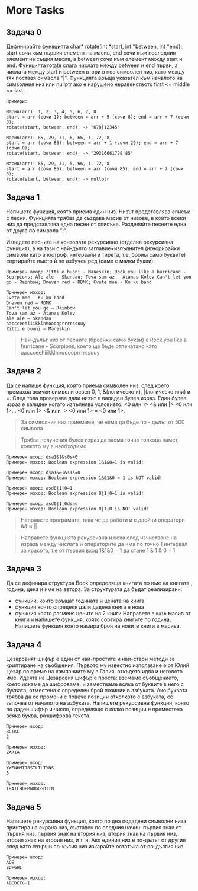 # More Tasks

## Задача 0
Дефинирайте функцията char* rotate(int *start, int *between, int *end);, start сочи към първия елемент на масив, end сочи към последния елемент на същия масив, а between сочи към елемент между start и end. Функцията rotate слага числата между between и end първи, а числата между start и between втори в нов символен низ, като между тях поставя символа “|”. Функцията връща указател към началото на символния низ или nullptr ако е нарушено неравенството first <= middle <= last.

```
Примери:

Масив(arr): 1, 2, 3, 4, 5, 6, 7, 8
start = arr (сочи 1); between = arr + 5 (сочи 6); end = arr + 7 (сочи 8);
rotate(start, between, end); -> "678|12345"

Масив(arr): 85, 29, 31, 6, 66, 1, 72, 8
start = arr (сочи 85); between = arr + 1 (сочи 29); end = arr + 7 (сочи 8);
rotate(start, between, end); -> "29316661728|85"

Масив(arr): 85, 29, 31, 6, 66, 1, 72, 8
start = arr (сочи 85); between = arr (сочи 85); end = arr + 7 (сочи 8);
rotate(start, between, end); -> nullptr
```

## Задача 1
Напишете функция, която приема един низ. Низът представлява списък с песни. Функцията трябва да създава масив от низове, в който всеки низ да представлява една песен от списъка. Разделяйте песните една от друга по символа ";".

Изведете песните на конзолата рекурсивно (отделна рекурсивна функция), а на тази с най-дълго заглавие+изпълнител (игнорирайки символи като апостроф, интервали и тирета, т.е. броим само буквите) сортирайте името ѝ по азбучен ред (само с малки букви).

```
Примерен вход: Zitti e buoni - Maneskin; Rock you like a hurricane - Scorpions; Ale ale - Skandau; Tova sam az - Atanas Kolev Can't let you go - Rainbow; Dneven red - RDMK; Cvete moe - Ku ku band

Примерен изход:
Cvete moe - Ku ku band
Dneven red – RDMK
Can't let you go – Rainbow
Tova sam az - Atanas Kolev
Ale ale – Skandau
aaccceehiiikklnnooooprrrrssuuy
Zitti e buoni – Maneskin
```
> Най-дълъг низ от песните (броейки само букви) е Rock you like a hurricane - Scorpions, което ще бъде отпечатано като aaccceehiiikklnnooooprrrrssuuy

## Задача 2

Да се напише функция, която приема символен низ, след което премахва всички 
символи освен 0, 1, &(логическо и), |(логическо или) и =.
След това проверява дали низът е валиден булев израз. 
Един булев израз е валиден когато изпълнява условието: <0 или 1>  <& или |> <0 или 1>... <0 или 1> <& или |> <0 или 1> = <0 или 1>.

> За символния низ приемаме, че няма да бъде по - дълъг от 500 символа

> Трябва получения булев израз да заема точно толкова памет, колкото му е необходимо

```
Примерен вход: dsa1&1&s0s=0
Примерен изход: Boolean expression 1&1&0=1 is valid!

Примерен вход: dsa1&&1&s1s=0
Примерен изход: Boolean expression 1&&1&0 = 1 is NOT valid!

Примерен вход: asd0|1|0=1
Примерен изход: Boolean expression 0|1|0=1 is valid!

Примерен вход: asd0|1|0dsad
Примерен изход: Boolean expression 0|1|0 is NOT valid!
```

> Направете програмата, така че да работи и с двойни оператори && и ||

> Направете функцията рекурсивна и нека след изчистване на израза между числата и операторите да има по точно 1 интервал за красота, т.е от първия вход 1&1&0 = 1 да стане 1 & 1 & 0 = 1

## Задача 3

Да се дефинира структура Book определяща книгата по име на книгата , година, цена и име на автора. За структурата да бъдат реализирани:
- функции, които връщат годината и цената на книга
- функция която определя дали дадена книга е нова
- функция която разменя цените на 2 книги
Направете в `main` масив от книги и напишете функция, която сортира книгите по година. Напишете функция която намира броя на новите книги в масива.

## Задача 4

Цезаровият шифър е един от най-простите и най-стари методи за криптиране на съобщения. Първото му известно използване е от Юлий Цезар по време на кампаниите му в Галия, откъдето идва и неговото име. Идеята на Цезаровия шифър е проста: вземаме съобщението, което искаме да шифроваме, и заместваме всяка от буквите в него с буквата, отместена с определен брой позиции в азбуката. Ако буквата трябва да се промени с повече позиции отколкото е азбуката, се започва от началото на азбуката. Напишете рекурсивна функция, която по даден шифър и число, определящо с колко позиции е преместена всяка буква, разшифрова текста.

```
Примерен вход: 
BCTKC
2

Примерен изход:
ZARIA

Примерен вход: 
YWFNHMTJRSTLTLTYNS
5

Примерен изход:
TRAICHOEMNOGOGOTIN
```

## Задача 5
Напишете рекурсивна функция, която по два подадени символни низа принтира на екрана низ, съставен по следния начин: първия знак от първия низ, първия знак на втория низ, втория знак на първия низ, втория знак на втория низ, и т. н. Ако единия низ е по-дълъг от другия след като свърши по-късия низ изкарайте остатъка от по-дългия низ

```
Примерен вход: 
ACE
BDFGHI

Примерен изход:
ABCDEFGHI
```
